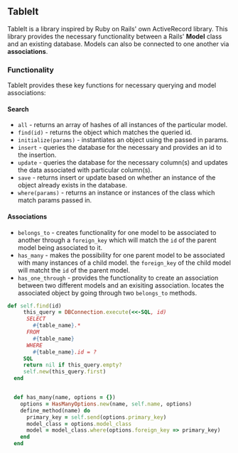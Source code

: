 ## TableIt

TableIt is a library inspired by Ruby on Rails' own ActiveRecord library. This library provides the necessary functionality between a Rails' **Model** class and an existing database. Models can also be connected to one another via **associations**.  

### Functionality
TableIt provides these key functions for necessary querying and model associations:

#### Search

* `all` - returns an array of hashes of all instances of the particular model.
* `find(id)` - returns the object which matches the queried id.
* `initialize(params)` - instantiates an object using the passed in params.
* `insert` - queries the database for the necessary and provides an id to the insertion.
* `update` - queries the database for the necessary column(s) and updates the data associated with particular column(s).
* `save` - returns insert or update based on whether an instance of the object already exists in the database.
* `where(params)` - returns an instance or instances of the class which match params passed in.

#### Associations

* `belongs_to` - creates functionality for one model to be associated to another through a `foreign_key` which will match the `id` of the parent model being associated to it.
* `has_many` - makes the possibility for one parent model to be associated with many instances of a child model. the `foreign_key` of the child model will matcht the `id` of the parent model.
* `has_one_through` - provides the functionality to create an association between two different models and an exisiting association. locates the associated object by going through two `belongs_to` methods.

```ruby
def self.find(id)
     this_query = DBConnection.execute(<<-SQL, id)
      SELECT
        #{table_name}.*
      FROM
        #{table_name}
      WHERE
        #{table_name}.id = ?
     SQL
     return nil if this_query.empty?
     self.new(this_query.first)
  end


  def has_many(name, options = {})
    options = HasManyOptions.new(name, self.name, options)
    define_method(name) do
      primary_key = self.send(options.primary_key)
      model_class = options.model_class
      model = model_class.where(options.foreign_key => primary_key)
    end
  end
  ```

